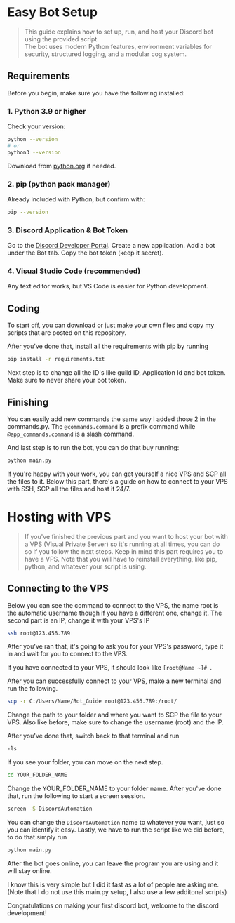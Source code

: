 # Easy Bot Setup
> This guide explains how to set up, run, and host your Discord bot using the provided script.  
> The bot uses modern Python features, environment variables for security, structured logging, and a modular cog system.  

## Requirements  

Before you begin, make sure you have the following installed:  

### **1. Python 3.9 or higher**  
   Check your version:  
   ```bash
   python --version
   # or
   python3 --version
   ```
Download from [python.org](https://www.python.org/downloads/) if needed.

### **2. pip (python pack manager)**
Already included with Python, but confirm with:
```bash
pip --version
```

### **3. Discord Application & Bot Token**
Go to the [Discord Developer Portal](https://discord.com/developers/applications).
Create a new application.
Add a bot under the Bot tab.
Copy the bot token (keep it secret).

### **4. Visual Studio Code (recommended)**
Any text editor works, but VS Code is easier for Python development.

## Coding
To start off, you can download or just make your own files and copy my scripts that are posted on this repository.

After you've done that, install all the requirements with pip by running
```bash
pip install -r requirements.txt
```

Next step is to change all the ID's like guild ID, Application Id and bot token. Make sure to never share your bot token.

## Finishing

You can easily add new commands the same way I added those 2 in the commands.py. The `@commands.command` is a prefix command while `@app_commands.command` is a slash command.

And last step is to run the bot, you can do that buy running:
```bash
python main.py
```

If you're happy with your work, you can get yourself a nice VPS and SCP all the files to it. Below this part, there's a guide on how to connect to your VPS with SSH, SCP all the files and host it 24/7.

# Hosting with VPS
> If you've finished the previous part and you want to host your bot with a VPS (Visual Private Server) so it's running at all times, you can do so if you follow the next steps. Keep in mind this part requires you to have a VPS.
> Note that you will have to reinstall everything, like pip, python, and whatever your script is using.

## Connecting to the VPS

Below you can see the command to connect to the VPS, the name root is the automatic username though if you have a different one, change it. The second part is an IP, change it with your VPS's IP
```bash
ssh root@123.456.789
```
After you've ran that, it's going to ask you for your VPS's password, type it in and wait for you to connect to the VPS.

If you have connected to your VPS, it should look like `[root@Name ~]# `.

After you can successfully connect to your VPS, make a new terminal and run the following.
```bash
scp -r C:/Users/Name/Bot_Guide root@123.456.789:/root/
```
Change the path to your folder and where you want to SCP the file to your VPS. Also like before, make sure to change the username (root) and the IP.

After you've done that, switch back to that terminal and run
```bash
-ls
```
If you see your folder, you can move on the next step.

```bash
cd YOUR_FOLDER_NAME
```
Change the YOUR_FOLDER_NAME to your folder name. After you've done that, run the following to start a screen session.
```bash
screen -S DiscordAutomation
```
You can change the `DiscordAutomation` name to whatever you want, just so you can identify it easy.
Lastly, we have to run the script like we did before, to do that simply run
```bash
python main.py
```
After the bot goes online, you can leave the program you are using and it will stay online.

I know this is very simple but I did it fast as a lot of people are asking me. (Note that I do not use this main.py setup, I also use a few additonal scripts)

Congratulations on making your first discord bot, welcome to the discord development!
